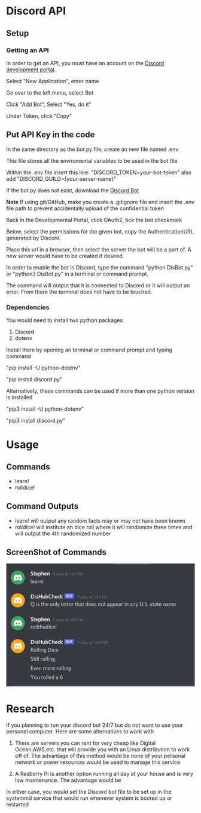 # Discord API

## Setup

### Getting an API

In order to get an API, you must have an account on the [Discord development portal](https://discord.com/developers/applications).

Select "New Application", enter name

Go over to the left menu, select Bot

Click "Add Bot", Select "Yes, do it"

Under Token, click "Copy"

## Put API Key in the code

In the same directory as the bot.py file, create an new file named .env

This file stores all the enviromental variables to be used in the bot file

Within the .env file insert this line: "DISCORD_TOKEN=your-bot-token"
also add "DISCORD_GUILD={your-server-name}"

If the bot.py does not exist, download the [Discord Bot](https://realpython.com/how-to-make-a-discord-bot-python/)

**Note** If using git/GitHub, make you create a .gitignore file and insert the .env file path to prevent accidentally upload of the confidential token

Back in the Developmental Portal, click OAuth2, tick the bot checkmark

Below, select the permissions for the given bot, copy the AuthenticationURL generated by Discord. 

Place this url in a browser, then select the server the bot will be a part of. A new server would have to be created if desired.

In order to enable the bot in Discord, type the command "python DisBot.py" or "python3 DisBot.py" in a terminal or command prompt.

The command will output that it is connected to Discord or it will output an error. From there the terminal does not have to be touched.

### Dependencies
You would need to install two python packages

1. Discord
2. dotenv

Install them by opening an terminal or command prompt and typing command

"pip install -U python-dotenv"

"pip install discord.py"


Alternatively, these commands can be used if more than one python version is installed

"pip3 install -U python-dotenv"

"pip3 install discord.py"

# Usage

## Commands

- learn!
- rolldice!

## Command Outputs

- learn! will output any random facts may or may not have been known
- rolldice! will institute an dice roll where it will randomize three times and will output the 4th randomized number

## ScreenShot of Commands

![Bot Commands in Action](BotCommands.PNG)

# Research

If you planning to run your discord bot 24/7 but do not want to use your personal computer. Here are some alternatives to work with

1. There are servers you can rent for very cheap like Digital Ocean,AWS,etc. that will provide you with an Linux distribution to work off of. The advantage of this method would be none of your personal network or power resources would be used to manage this service

2. A Rasberry Pi is another option running all day at your house and is very low maintenance. The advantage would be 

In either case, you would set the Discord bot file to be set up in the systemmd service that would run whenever system is booted up or restarted